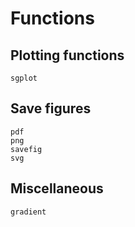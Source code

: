 # Functions

## Plotting functions

```@docs
sgplot
```

## Save figures

```@docs
pdf
png
savefig
svg
```

## Miscellaneous

```@docs
gradient
```